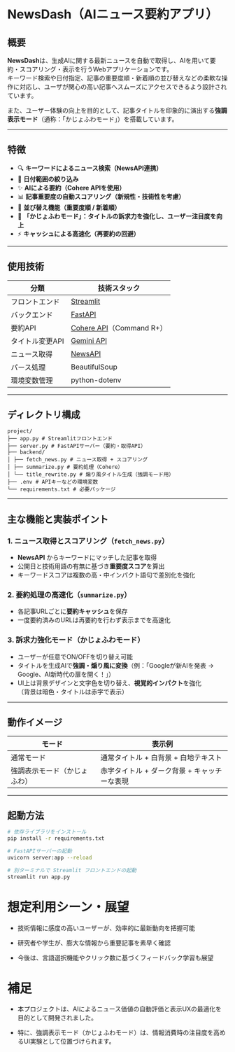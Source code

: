 # NewsDash（AIニュース要約アプリ）

## 概要

**NewsDash**は、生成AIに関する最新ニュースを自動で取得し、AIを用いて要約・スコアリング・表示を行うWebアプリケーションです。  
キーワード検索や日付指定、記事の重要度順・新着順の並び替えなどの柔軟な操作に対応し、ユーザが関心の高い記事へスムーズにアクセスできるよう設計されています。

また、ユーザー体験の向上を目的として、記事タイトルを印象的に演出する**強調表示モード**（通称：「かじょふわモード」）を搭載しています。

---

## 特徴

- 🔍 **キーワードによるニュース検索（NewsAPI連携）**
- 📆 **日付範囲の絞り込み**
- ✨ **AIによる要約（Cohere APIを使用）**
- 📊 **記事重要度の自動スコアリング（新規性・技術性を考慮）**
- 🔄 **並び替え機能（重要度順 / 新着順）**
- 🧠 **「かじょふわモード」：タイトルの訴求力を強化し、ユーザー注目度を向上**
- ⚡ **キャッシュによる高速化（再要約の回避）**

---

## 使用技術

| 分類           | 技術スタック                                  |
|----------------|-----------------------------------------------|
| フロントエンド | [Streamlit](https://streamlit.io/)            |
| バックエンド   | [FastAPI](https://fastapi.tiangolo.com/)      |
| 要約API        | [Cohere API](https://cohere.com/)（Command R+） |
| タイトル変更API | [Gemini API](https://gemini.google.com)|
| ニュース取得   | [NewsAPI](https://newsapi.org/)               |
| パース処理     | BeautifulSoup                                 |
| 環境変数管理   | python-dotenv                                 |

---

## ディレクトリ構成
```
project/
├── app.py # Streamlitフロントエンド
├── server.py # FastAPIサーバー（要約・取得API）
├── backend/
│ ├── fetch_news.py # ニュース取得 + スコアリング
│ ├── summarize.py # 要約処理（Cohere）
│ └── title_rewrite.py # 煽り風タイトル生成（強調モード用）
├── .env # APIキーなどの環境変数
└── requirements.txt # 必要パッケージ
```

---

## 主な機能と実装ポイント

### 1. ニュース取得とスコアリング（`fetch_news.py`）

- **NewsAPI** からキーワードにマッチした記事を取得
- 公開日と技術用語の有無に基づき**重要度スコア**を算出
- キーワードスコアは複数の高・中インパクト語句で差別化を強化

### 2. 要約処理の高速化（`summarize.py`）

- 各記事URLごとに**要約キャッシュ**を保存
- 一度要約済みのURLは再要約を行わず表示までを高速化

### 3. 訴求力強化モード（かじょふわモード）

- ユーザーが任意でON/OFFを切り替え可能
- タイトルを生成AIで**強調・煽り風に変換**（例：「Googleが新AIを発表 → Google、AI新時代の扉を開く！」）
- UI上は背景デザインと文字色を切り替え、**視覚的インパクト**を強化  
  （背景は暗色・タイトルは赤字で表示）

---

## 動作イメージ

| モード | 表示例 |
|--------|--------|
| 通常モード | 通常タイトル + 白背景 + 白地テキスト |
| 強調表示モード（かじょふわ） | 赤字タイトル + ダーク背景 + キャッチーな表現 |

---

## 起動方法

```bash
# 依存ライブラリをインストール
pip install -r requirements.txt

# FastAPIサーバーの起動
uvicorn server:app --reload

# 別ターミナルで Streamlit フロントエンドの起動
streamlit run app.py
```

# 想定利用シーン・展望
- 技術情報に感度の高いユーザーが、効率的に最新動向を把握可能

- 研究者や学生が、膨大な情報から重要記事を素早く確認

- 今後は、言語選択機能やクリック数に基づくフィードバック学習も展望

# 補足
- 本プロジェクトは、AIによるニュース価値の自動評価と表示UXの最適化を目的として開発されました。

- 特に、強調表示モード（かじょふわモード）は、情報消費時の注目度を高めるUI実験として位置づけられます。
